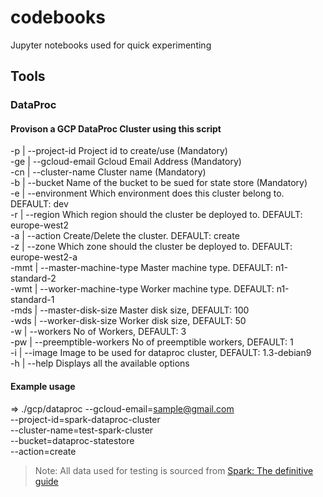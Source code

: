# codebooks
Jupyter notebooks used for quick experimenting

## Tools

### DataProc

#### Provison a GCP DataProc Cluster using this script

-p   | --project-id              Project id to create/use (Mandatory)  
-ge  | --gcloud-email            Gcloud Email Address (Mandatory)  
-cn  | --cluster-name            Cluster name (Mandatory)  
-b   | --bucket                  Name of the bucket to be sued for state store (Mandatory)  
-e   | --environment             Which environment does this cluster belong to. DEFAULT: dev  
-r   | --region                  Which region should the cluster be deployed to. DEFAULT: europe-west2  
-a   | --action                  Create/Delete the cluster. DEFAULT: create  
-z   | --zone                    Which zone should the cluster be deployed to. DEFAULT: europe-west2-a  
-mmt | --master-machine-type     Master machine type. DEFAULT: n1-standard-2  
-wmt | --worker-machine-type     Worker machine type. DEFAULT: n1-standard-1  
-mds | --master-disk-size        Master disk size, DEFAULT: 100  
-wds | --worker-disk-size        Worker disk size, DEFAULT: 50  
-w   | --workers                 No of Workers, DEFAULT: 3  
-pw  | --preemptible-workers     No of preemptible workers, DEFAULT: 1  
-i   | --image                   Image to be used for dataproc cluster, DEFAULT: 1.3-debian9  
-h   | --help                    Displays all the available options  

#### Example usage
  => ./gcp/dataproc --gcloud-email=sample@gmail.com  
          --project-id=spark-dataproc-cluster  
          --cluster-name=test-spark-cluster  
          --bucket=dataproc-statestore  
          --action=create  

> Note: All data used for testing is sourced from [Spark: The definitive guide](https://github.com/databricks/Spark-The-Definitive-Guide)
